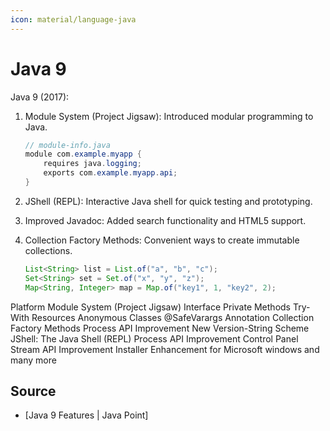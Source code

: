 ```yaml
---
icon: material/language-java
---
```

# Java 9


Java 9 (2017):

1. Module System (Project Jigsaw):
   Introduced modular programming to Java.

   ```java
   // module-info.java
   module com.example.myapp {
       requires java.logging;
       exports com.example.myapp.api;
   }
   ```

2. JShell (REPL):
   Interactive Java shell for quick testing and prototyping.

3. Improved Javadoc:
   Added search functionality and HTML5 support.

4. Collection Factory Methods:
   Convenient ways to create immutable collections.

   ```java
   List<String> list = List.of("a", "b", "c");
   Set<String> set = Set.of("x", "y", "z");
   Map<String, Integer> map = Map.of("key1", 1, "key2", 2);
   ```
Platform Module System (Project Jigsaw)
Interface Private Methods
Try-With Resources
Anonymous Classes
@SafeVarargs Annotation
Collection Factory Methods
Process API Improvement
New Version-String Scheme
JShell: The Java Shell (REPL)
Process API Improvement
Control Panel
Stream API Improvement
Installer Enhancement for Microsoft windows and many
more
## Source
- [Java 9 Features | Java Point]